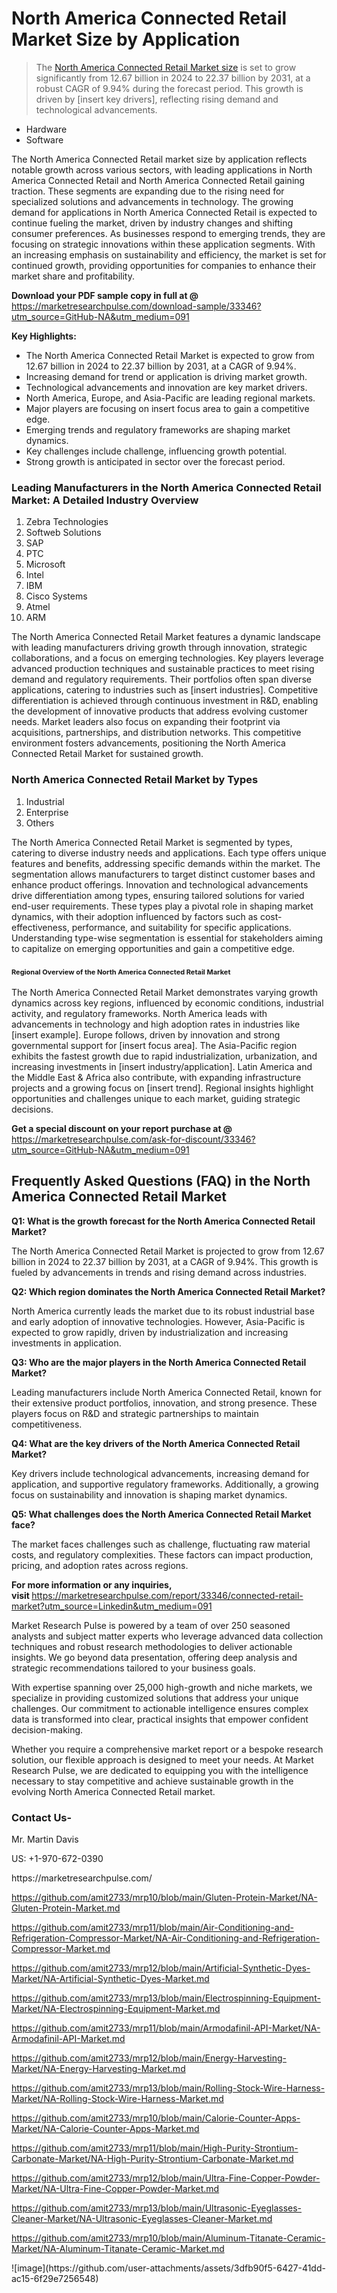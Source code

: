 <h1>North America Connected Retail Market&nbsp;Size by Application</h1><blockquote><p>The <a href="https://marketresearchpulse.com/download-sample/33346?utm_source=GitHub-NA&amp;utm_medium=091">North America Connected Retail Market size</a> is set to grow significantly from 12.67 billion in 2024 to 22.37 billion by 2031, at a robust CAGR of 9.94% during the forecast period. This growth is driven by [insert key drivers], reflecting rising demand and technological advancements.</p></blockquote><ul><li>Hardware <li> Software</li></ul><p>The North America Connected Retail market size by application reflects notable growth across various sectors, with leading applications in North America Connected Retail and North America Connected Retail gaining traction. These segments are expanding due to the rising need for specialized solutions and advancements in technology. The growing demand for applications in North America Connected Retail is expected to continue fueling the market, driven by industry changes and shifting consumer preferences. As businesses respond to emerging trends, they are focusing on strategic innovations within these application segments. With an increasing emphasis on sustainability and efficiency, the market is set for continued growth, providing opportunities for companies to enhance their market share and profitability.</p><p><strong>Download your PDF sample copy in full at @ </strong><a href="https://marketresearchpulse.com/download-sample/33346?utm_source=GitHub-NA&amp;utm_medium=091">https://marketresearchpulse.com/download-sample/33346?utm_source=GitHub-NA&amp;utm_medium=091</a></p><p><strong>Key Highlights: </strong></p><ul><li>The North America Connected Retail Market is expected to grow from 12.67 billion in 2024 to 22.37 billion by 2031, at a CAGR of 9.94%.</li><li>Increasing demand for trend or application is driving market growth.</li><li>Technological advancements and innovation are key market drivers.</li><li>North America, Europe, and Asia-Pacific are leading regional markets.</li><li>Major players are focusing on insert focus area to gain a competitive edge.</li><li>Emerging trends and regulatory frameworks are shaping market dynamics.</li><li>Key challenges include challenge, influencing growth potential.</li><li>Strong growth is anticipated in sector over the forecast period.</li></ul><h3>Leading Manufacturers in the North America Connected Retail Market: A Detailed Industry Overview</h3><ol><li>Zebra Technologies</li><li>Softweb Solutions</li><li>SAP</li><li>PTC</li><li>Microsoft</li><li>Intel</li><li>IBM</li><li>Cisco Systems</li><li>Atmel</li><li>ARM</li></ol><div class="flex max-w-full flex-col flex-grow"><div class="min-h-8 text-message flex w-full flex-col items-end gap-2 whitespace-normal break-words [.text-message+&amp;]:mt-5" dir="auto" data-message-author-role="assistant" data-message-id="fd8432e4-4910-450d-b182-61b7bfb0a01f" data-message-model-slug="gpt-4o"><div class="flex w-full flex-col gap-1 empty:hidden first:pt-[3px]"><div class="markdown prose w-full break-words dark:prose-invert light"><p>The North America Connected Retail Market features a dynamic landscape with leading manufacturers driving growth through innovation, strategic collaborations, and a focus on emerging technologies. Key players leverage advanced production techniques and sustainable practices to meet rising demand and regulatory requirements. Their portfolios often span diverse applications, catering to industries such as [insert industries]. Competitive differentiation is achieved through continuous investment in R&amp;D, enabling the development of innovative products that address evolving customer needs. Market leaders also focus on expanding their footprint via acquisitions, partnerships, and distribution networks. This competitive environment fosters advancements, positioning the North America Connected Retail Market for sustained growth.</p></div></div></div></div><h3>North America Connected Retail Market by Types</h3><ol><li>Industrial <li> Enterprise <li> Others</li></ol><div class="flex max-w-full flex-col flex-grow"><div class="min-h-8 text-message flex w-full flex-col items-end gap-2 whitespace-normal break-words [.text-message+&amp;]:mt-5" dir="auto" data-message-author-role="assistant" data-message-id="084470be-0bb7-4664-bddf-5156b4f41249" data-message-model-slug="gpt-4o-mini"><div class="flex w-full flex-col gap-1 empty:hidden first:pt-[3px]"><div class="markdown prose w-full break-words dark:prose-invert light"><p>The North America Connected Retail Market is segmented by types, catering to diverse industry needs and applications. Each type offers unique features and benefits, addressing specific demands within the market. The segmentation allows manufacturers to target distinct customer bases and enhance product offerings. Innovation and technological advancements drive differentiation among types, ensuring tailored solutions for varied end-user requirements. These types play a pivotal role in shaping market dynamics, with their adoption influenced by factors such as cost-effectiveness, performance, and suitability for specific applications. Understanding type-wise segmentation is essential for stakeholders aiming to capitalize on emerging opportunities and gain a competitive edge.</p></div></div></div></div><h3><span style="font-size: 11px;">Regional Overview of the North America Connected Retail Market</span></h3><div class="flex max-w-full flex-col flex-grow"><div class="min-h-8 text-message flex w-full flex-col items-end gap-2 whitespace-normal break-words [.text-message+&amp;]:mt-5" dir="auto" data-message-author-role="assistant" data-message-id="e9038762-ce64-4e30-91c9-9bd413514231" data-message-model-slug="gpt-4o-mini"><div class="flex w-full flex-col gap-1 empty:hidden first:pt-[3px]"><div class="markdown prose w-full break-words dark:prose-invert light"><p>The North America Connected Retail Market demonstrates varying growth dynamics across key regions, influenced by economic conditions, industrial activity, and regulatory frameworks. North America leads with advancements in technology and high adoption rates in industries like [insert example]. Europe follows, driven by innovation and strong governmental support for [insert focus area]. The Asia-Pacific region exhibits the fastest growth due to rapid industrialization, urbanization, and increasing investments in [insert industry/application]. Latin America and the Middle East &amp; Africa also contribute, with expanding infrastructure projects and a growing focus on [insert trend]. Regional insights highlight opportunities and challenges unique to each market, guiding strategic decisions.</p></div></div></div></div><p><strong>Get a special discount on your report purchase at @ </strong><a href="https://marketresearchpulse.com/ask-for-discount/33346?utm_source=GitHub-NA&amp;utm_medium=091">https://marketresearchpulse.com/ask-for-discount/33346?utm_source=GitHub-NA&amp;utm_medium=091</a></p><h2>Frequently Asked Questions (FAQ) in the North America Connected Retail Market</h2><p><strong>Q1: What is the growth forecast for the North America Connected Retail Market?</strong></p><p>The North America Connected Retail Market is projected to grow from 12.67 billion in 2024 to 22.37 billion by 2031, at a CAGR of 9.94%. This growth is fueled by advancements in trends and rising demand across industries.</p><p><strong>Q2: Which region dominates the North America Connected Retail Market?</strong></p><p>North America currently leads the market due to its robust industrial base and early adoption of innovative technologies. However, Asia-Pacific is expected to grow rapidly, driven by industrialization and increasing investments in application.</p><p><strong>Q3: Who are the major players in the North America Connected Retail Market?</strong></p><p>Leading manufacturers include North America Connected Retail, known for their extensive product portfolios, innovation, and strong presence. These players focus on R&amp;D and strategic partnerships to maintain competitiveness.</p><p><strong>Q4: What are the key drivers of the North America Connected Retail Market?</strong></p><p>Key drivers include technological advancements, increasing demand for application, and supportive regulatory frameworks. Additionally, a growing focus on sustainability and innovation is shaping market dynamics.</p><p><strong>Q5: What challenges does the North America Connected Retail Market face?</strong></p><p>The market faces challenges such as challenge, fluctuating raw material costs, and regulatory complexities. These factors can impact production, pricing, and adoption rates across regions.</p><p><strong>For more information or any inquiries, visit&nbsp;</strong><a href="https://marketresearchpulse.com/report/33346/connected-retail-market?utm_source=Linkedin&utm_medium=091">https://marketresearchpulse.com/report/33346/connected-retail-market?utm_source=Linkedin&utm_medium=091</a></p><p>Market Research Pulse is powered by a team of over 250 seasoned analysts and subject matter experts who leverage advanced data collection techniques and robust research methodologies to deliver actionable insights. We go beyond data presentation, offering deep analysis and strategic recommendations tailored to your business goals.</p><p>With expertise spanning over 25,000 high-growth and niche markets, we specialize in providing customized solutions that address your unique challenges. Our commitment to actionable intelligence ensures complex data is transformed into clear, practical insights that empower confident decision-making.</p><p>Whether you require a comprehensive market report or a bespoke research solution, our flexible approach is designed to meet your needs. At Market Research Pulse, we are dedicated to equipping you with the intelligence necessary to stay competitive and achieve sustainable growth in the evolving North America Connected Retail market.</p><h3><strong>Contact Us-</strong></h3><p>Mr. Martin Davis</p><p>US: +1-970-672-0390</p><p>https://marketresearchpulse.com/</p><p><a href="https://github.com/amit2733/mrp10/blob/main/Gluten-Protein-Market/NA-Gluten-Protein-Market.md">https://github.com/amit2733/mrp10/blob/main/Gluten-Protein-Market/NA-Gluten-Protein-Market.md</a></p><p><a href="https://github.com/amit2733/mrp11/blob/main/Air-Conditioning-and-Refrigeration-Compressor-Market/NA-Air-Conditioning-and-Refrigeration-Compressor-Market.md">https://github.com/amit2733/mrp11/blob/main/Air-Conditioning-and-Refrigeration-Compressor-Market/NA-Air-Conditioning-and-Refrigeration-Compressor-Market.md</a></p><p><a href="https://github.com/amit2733/mrp12/blob/main/Artificial-Synthetic-Dyes-Market/NA-Artificial-Synthetic-Dyes-Market.md">https://github.com/amit2733/mrp12/blob/main/Artificial-Synthetic-Dyes-Market/NA-Artificial-Synthetic-Dyes-Market.md</a></p><p><a href="https://github.com/amit2733/mrp13/blob/main/Electrospinning-Equipment-Market/NA-Electrospinning-Equipment-Market.md">https://github.com/amit2733/mrp13/blob/main/Electrospinning-Equipment-Market/NA-Electrospinning-Equipment-Market.md</a></p><p><a href="https://github.com/amit2733/mrp11/blob/main/Armodafinil-API-Market/NA-Armodafinil-API-Market.md">https://github.com/amit2733/mrp11/blob/main/Armodafinil-API-Market/NA-Armodafinil-API-Market.md</a></p><p><a href="https://github.com/amit2733/mrp12/blob/main/Energy-Harvesting-Market/NA-Energy-Harvesting-Market.md">https://github.com/amit2733/mrp12/blob/main/Energy-Harvesting-Market/NA-Energy-Harvesting-Market.md</a></p><p><a href="https://github.com/amit2733/mrp13/blob/main/Rolling-Stock-Wire-Harness-Market/NA-Rolling-Stock-Wire-Harness-Market.md">https://github.com/amit2733/mrp13/blob/main/Rolling-Stock-Wire-Harness-Market/NA-Rolling-Stock-Wire-Harness-Market.md</a></p><p><a href="https://github.com/amit2733/mrp10/blob/main/Calorie-Counter-Apps-Market/NA-Calorie-Counter-Apps-Market.md">https://github.com/amit2733/mrp10/blob/main/Calorie-Counter-Apps-Market/NA-Calorie-Counter-Apps-Market.md</a></p><p><a href="https://github.com/amit2733/mrp11/blob/main/High-Purity-Strontium-Carbonate-Market/NA-High-Purity-Strontium-Carbonate-Market.md">https://github.com/amit2733/mrp11/blob/main/High-Purity-Strontium-Carbonate-Market/NA-High-Purity-Strontium-Carbonate-Market.md</a></p><p><a href="https://github.com/amit2733/mrp12/blob/main/Ultra-Fine-Copper-Powder-Market/NA-Ultra-Fine-Copper-Powder-Market.md">https://github.com/amit2733/mrp12/blob/main/Ultra-Fine-Copper-Powder-Market/NA-Ultra-Fine-Copper-Powder-Market.md</a></p><p><a href="https://github.com/amit2733/mrp13/blob/main/Ultrasonic-Eyeglasses-Cleaner-Market/NA-Ultrasonic-Eyeglasses-Cleaner-Market.md">https://github.com/amit2733/mrp13/blob/main/Ultrasonic-Eyeglasses-Cleaner-Market/NA-Ultrasonic-Eyeglasses-Cleaner-Market.md</a></p><p><a href="https://github.com/amit2733/mrp10/blob/main/Aluminum-Titanate-Ceramic-Market/NA-Aluminum-Titanate-Ceramic-Market.md">https://github.com/amit2733/mrp10/blob/main/Aluminum-Titanate-Ceramic-Market/NA-Aluminum-Titanate-Ceramic-Market.md</a></p>
![image](https://github.com/user-attachments/assets/3dfb90f5-6427-41dd-ac15-6f29e7256548)
